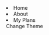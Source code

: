 <li class="link" data-file='index.md'>Home</li>
<li class="link" data-file='about.md'>About</li>
<li class="link" data-file='plan.md'>My Plans</li>
<div id="changeTheme">Change Theme</div>

